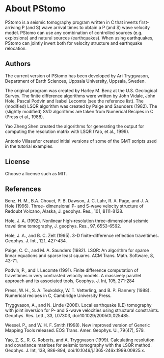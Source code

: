 # About PStomo

PStomo is a seismic tomography program written in C that inverts first-arriving P (and S) wave
arrival times to obtain a P (and S) wave velocity model. PStomo can use any combination
of controlled sources (e.g. explosions) and natural sources (earthquakes). When using earthquakes,
PStomo can jointly invert both for velocity structure and earthquake relocation.

## Authors

The current version of PStomo has been developed by Ari Tryggvason,
Department of Earth Sciences, Uppsala University, Uppsala, Sweden.

The original program was created by Harley M. Benz at the U.S. Geological Survey.
The finite difference algorithms were written by John Vidale, John Hole,
Pascal Podvin and Isabel Lecomte (see the reference list).
The (modified) LSQR algorithm was created by Paige and Saunders (1982).
The (slightly modified) SVD algorithms are taken from Numerical Recipes in C (Press et al., 1988).

Yao Zheng Shen created the algorithms for generating the output for computing the
resolution matrix with LSQR (Yao, et al., 1999).

Antonio Villaseñor created initial versions of some of the GMT scripts used in the tutorial examples.

## License

Choose a license such as MIT.

## References

Benz, H. M., B.A. Chouet, P. B. Dawson, J. C. Lahr, R. A. Page, and J. A. Hole (1996). Three- dimensional P- and S-wave velocity structure of Redoubt Volcano, Alaska, J. geophys. Res., 101, 8111-8128.

Hole, J. A. (1992). Nonlinear high-resolution three-dimensional seismic travel time tomography, J. geophys. Res., 97, 6553-6562.

Hole, J. A., and B. C. Zelt (1995). 3-D finite-difference reflection traveltimes. Geophys. J. Int., 121, 427-434.

Paige, C. C., and M. A. Saunders (1982). LSQR: An algorithm for sparse linear equations and sparse least squares. ACM Trans. Math. Software, 8, 43-71.

Podvin, P., and I. Lecomte (1991). Finite difference computation of traveltimes in very contrasted velocity models. A massively parallel approach and its associated tools, Geophys. J. Int, 105, 271-284

Press, W. H., S. A. Teukolsky, W. T. Vetterling, and B. P. Flannery (1988). Numerical recipes in C, Cambridge University Press.

Tryggvason, A., and N. Linde (2006). Local earthquake (LE) tomography with joint inversion for P- and S-wave velocities using structural constraints. Geophys. Res. Lett., 33, L07303, doi:10.1029/2005GL025485.

Wessel. P., and W. H. F. Smith (1998). New improved version of Generic Mapping Tools released. EOS Trans. Amer. Geophys. U., 79(47), 579.

Yao, Z. S., R. G. Roberts, and A. Tryggvason (1999). Calculating resolution and covariance matrixes for seismic tomography with the LSQR method. Geophys. J. Int, 138, 886-894, doi:10.1046/j.1365-246x.1999.00925.x.
